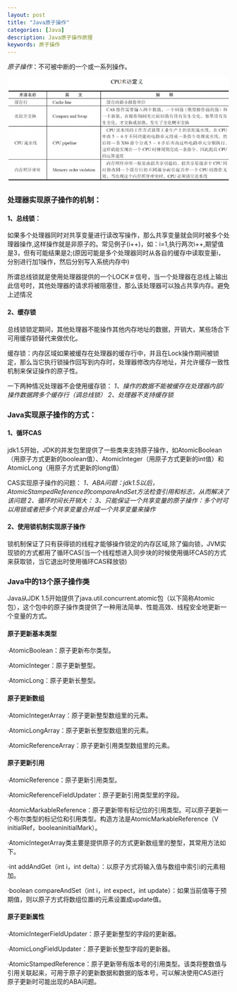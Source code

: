 ```yaml
---
layout: post
title: "Java原子操作"
categories: [Java]
description: Java原子操作原理
keywords: 原子操作
---
```

*原子操作*：不可被中断的一个或一系列操作。

![CPU术语](https://raw.githubusercontent.com/xiaohe9569/xiaohe9569.github.io/master/images/20170731141100.png)

### 处理器实现原子操作的机制：

#### 1、总线锁：
如果多个处理器同时对共享变量进行读改写操作，那么共享变量就会同时被多个处理器操作,这样操作就是非原子的。常见例子(i++)，如：i=1,执行两次i++,期望值是3，但有可能结果是2;(原因可能是多个处理器同时从各自的缓存中读取变量i，分别进行加1操作，然后分别写入系统内存中)

所谓总线锁就是使用处理器提供的一个LOCK＃信号，当一个处理器在总线上输出此信号时，其他处理器的请求将被阻塞住，那么该处理器可以独占共享内存。避免上述情况

#### 2、缓存锁
总线锁锁定期间，其他处理器不能操作其他内存地址的数据，开销大，某些场合下可用缓存锁替代来做优化。

缓存锁：内存区域如果被缓存在处理器的缓存行中，并且在Lock操作期间被锁定，那么当它执行锁操作回写到内存时，处理器修改内存地址，并允许缓存一致性机制来保证操作的原子性。

一下两种情况处理器不会使用缓存锁：
_1、操作的数据不能被缓存在处理器内部/操作数据跨多个缓存行（调总线锁）_
_2、处理器不支持缓存锁_

### Java实现原子操作的方式：
#### 1、循环CAS
jdk1.5开始，JDK的并发包里提供了一些类来支持原子操作，如AtomicBoolean（用原子方式更新的boolean值）、AtomicInteger（用原子方式更新的int值）和AtomicLong（用原子方式更新的long值）

CAS实现原子操作的问题：
_1、ABA问题：jdk1.5以后，AtomicStampedReference的compareAndSet方法检查引用和标志，从而解决了该问题_
_2、循环时间长开销大：_
_3、只能保证一个共享变量的原子操作：多个时可以用锁或者把多个共享变量合并成一个共享变量来操作_

#### 2、使用锁机制实现原子操作
锁机制保证了只有获得锁的线程才能够操作锁定的内存区域,除了偏向锁，JVM实现锁的方式都用了循环CAS(当一个线程想进入同步块的时候使用循环CAS的方式来获取锁，当它退出时使用循环CAS释放锁)

### Java中的13个原子操作类
Java从JDK 1.5开始提供了java.util.concurrent.atomic包（以下简称Atomic包），这个包中的原子操作类提供了一种用法简单、性能高效、线程安全地更新一个变量的方式。

#### 原子更新基本类型
·AtomicBoolean：原子更新布尔类型。

·AtomicInteger：原子更新整型。

·AtomicLong：原子更新长整型。

#### 原子更新数组
·AtomicIntegerArray：原子更新整型数组里的元素。

·AtomicLongArray：原子更新长整型数组里的元素。

·AtomicReferenceArray：原子更新引用类型数组里的元素。

#### 原子更新引用
·AtomicReference：原子更新引用类型。

·AtomicReferenceFieldUpdater：原子更新引用类型里的字段。

·AtomicMarkableReference：原子更新带有标记位的引用类型。可以原子更新一个布尔类型的标记位和引用类型。构造方法是AtomicMarkableReference（V initialRef，booleaninitialMark）。

·AtomicIntegerArray类主要是提供原子的方式更新数组里的整型，其常用方法如下。

  ·int addAndGet（int i，int delta）：以原子方式将输入值与数组中索引i的元素相加。

  ·boolean compareAndSet（int i，int expect，int update）：如果当前值等于预期值，则以原子方式将数组位置i的元素设置成update值。

#### 原子更新属性
·AtomicIntegerFieldUpdater：原子更新整型的字段的更新器。

·AtomicLongFieldUpdater：原子更新长整型字段的更新器。

·AtomicStampedReference：原子更新带有版本号的引用类型。该类将整数值与引用关联起来，可用于原子的更新数据和数据的版本号，可以解决使用CAS进行原子更新时可能出现的ABA问题。
